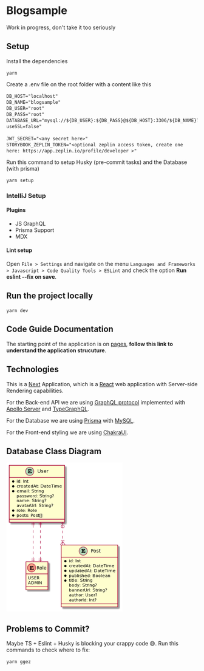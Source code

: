 # Blogsample
Work in progress, don't take it too seriously

## Setup
Install the dependencies
```shell
yarn
```
Create a .env file on the root folder with a content like this
```
DB_HOST="localhost"
DB_NAME="blogsample"
DB_USER="root"
DB_PASS="root"
DATABASE_URL="mysql://${DB_USER}:${DB_PASS}@${DB_HOST}:3306/${DB_NAME}?useSSL=false"

JWT_SECRET="<any secret here>"
STORYBOOK_ZEPLIN_TOKEN="<optional zeplin access token, create one here: https://app.zeplin.io/profile/developer >"
```

Run this command to setup Husky (pre-commit tasks) and the Database (with prisma)
```shell
yarn setup
```

### IntelliJ Setup
#### Plugins
- JS GraphQL
- Prisma Support
- MDX
#### Lint setup
Open `File > Settings` and navigate on the menu `Languages and Frameworks > Javascript > Code Quality Tools > ESLint` and
check the option **Run eslint --fix on save**.

## Run the project locally
```shell
yarn dev
```

## Code Guide Documentation
The starting point of the application is on [pages](pages), **follow this link to understand the application strucuture**.

## Technologies
This is a [Next](https://nextjs.org/) Application, which is a [React](https://reactjs.org/) web application with
Server-side Rendering capabilities.

For the Back-end API we are using [GraphQL protocol](https://graphql.org/) implemented with
[Apollo Server](https://www.apollographql.com/) and [TypeGraphQL](https://typegraphql.com/).

For the Database we are using [Prisma](https://www.prisma.io/) with [MySQL](https://www.mysql.com/).

For the Front-end styling we are using [ChakraUI](https://chakra-ui.com/).

## Database Class Diagram
![](prisma/schema.png)


## Problems to Commit?
Maybe TS + Eslint + Husky is blocking your crappy code 😅. Run this commands to check where to fix:
```shell
yarn ggez
```
